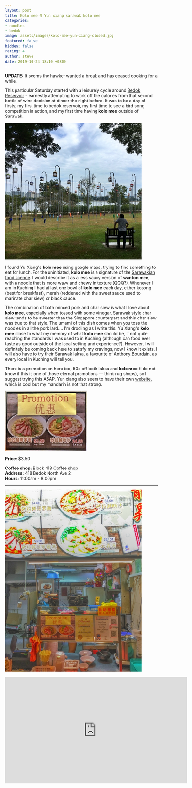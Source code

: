 ```yaml
---
layout: post
title: Kolo mee @ Yun xiang sarawak kolo mee
categories:
- noodles
- bedok
image: assets/images/kolo-mee-yun-xiang-closed.jpg
featured: false
hidden: false
rating: 4
author: steve
date: 2019-10-24 18:10 +0800
---
```

**UPDATE:** It seems the hawker wanted a break and has ceased cooking for a while.

This particular Saturday started with a leisurely cycle around [Bedok Reservoir](https://en.wikipedia.org/wiki/Bedok_Reservoir) - earnestly attempting to work off the calories from that second bottle of wine decision at dinner the night before. It was to be a day of firsts; my first time to bedok reservoir, my first time to see a bird song competition in action, and my first time having **kolo mee** outside of Sarawak.

![Bird song competition](/assets/images/kolo-mee-yun-xiang-2.jpg "Bird song competition")

I found Yu Xiang's **kolo mee** using google maps, trying to find something to eat for lunch. For the uninitiated, **kolo mee** is a signature of the [Sarawakian food scence](http://www.rojakdaily.com/lifestyle/article/7932/5-best-food-to-try-in-sarawak-and-where-to-find-them). I would describe it as a less saucy version of **wanton mee**, with a noodle that is more wavy and chewy in texture (QQQ?). Whenever I am in Kuching I had at last one bowl of **kolo mee** each day, either kosong (best for breakfast), merah (reddened with the sweet sauce used to marinate char siew) or black sauce.

The combination of both minced pork and char siew is what I love about **kolo mee**, especially when tossed with some vinegar. Sarawak style char siew tends to be sweeter than the Singapore counterpart and this char siew was true to that style. The umami of this dish comes when you toss the noodles in all the pork lard.... I'm drooling as I write this. Yu Xiang's **kolo mee** close to what my memory of what **kolo mee** should be, if not quite reaching the standards I was used to in Kuching (although can food ever taste as good outside of the local setting and experience?). However, I will definitely be coming back here to satisfy my cravings, now I know it exists. I will also have to try their Sarawak laksa, a favourite of [Anthony Bourdain](https://www.thestar.com.my/news/nation/2015/05/29/anthony-bourdain-again-tastes-sarawak-laksa), as every local in Kuching will tell you.

There is a promotion on here too, 50c off both laksa and **kolo mee** (I do not know if this is one of those eternal promotions — think rug shops), so I suggest trying this ASAP. Yun xiang also seem to have their own [website](https://yun-xiang-sarawak-kolo-mee-laksa.business.site), which is cool but my mandarin is not that strong.

![Promotion](/assets/images/kolo-mee-yun-xiang-3.jpg "Promotion")


**Price:** $3.50

**Coffee shop:** Block 418 Coffee shop  
**Address:** 418 Bedok North Ave 2  
**Hours:** 11:00am - 8:00pm  

***  

![Yu Xiang](/assets/images/kolo-mee-yun-xiang-4.jpg "Yu Xiang")

<iframe src="https://www.google.com/maps/embed?pb=!1m14!1m8!1m3!1d15954.982823734426!2d103.9300227!3d1.328595!3m2!1i1024!2i768!4f13.1!3m3!1m2!1s0x0%3A0x3c3a1bc2dc00e8d6!2sYun%20Xiang%20Sarawak%20Kolo%20Mee!5e0!3m2!1sen!2ssg!4v1571911777514!5m2!1sen!2ssg" width="600" height="350" frameborder="0" style="border:0;" allowfullscreen=""></iframe>